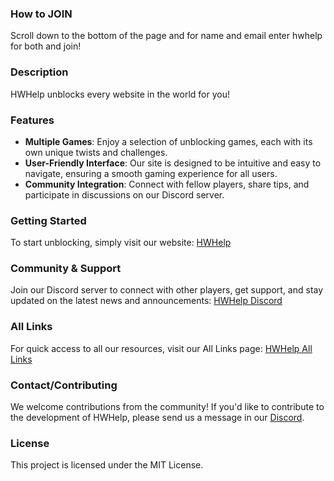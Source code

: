 ### **How to JOIN**

Scroll down to the bottom of the page and for name and email enter hwhelp for both and join!

### Description
HWHelp unblocks every website in the world for you!

### Features
- **Multiple Games**: Enjoy a selection of unblocking games, each with its own unique twists and challenges.
- **User-Friendly Interface**: Our site is designed to be intuitive and easy to navigate, ensuring a smooth gaming experience for all users.
- **Community Integration**: Connect with fellow players, share tips, and participate in discussions on our Discord server.

### Getting Started
To start unblocking, simply visit our website: [HWHelp](https://hwhelp.cc/)

### Community & Support
Join our Discord server to connect with other players, get support, and stay updated on the latest news and announcements: [HWHelp Discord](https://hwhelp.cc/discord)

### All Links
For quick access to all our resources, visit our All Links page: [HWHelp All Links](https://hwhelp.cc/links)

### Contact/Contributing
We welcome contributions from the community! If you'd like to contribute to the development of HWHelp, please send us a message in our [Discord](https://hwhelp.cc/discord).

### License
This project is licensed under the MIT License.

